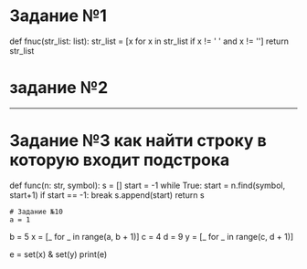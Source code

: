 # Задание №1 
def fnuc(str_list: list):
  str_list = [x for x in str_list if x != ' ' and x != '']
  return str_list
  
# задание №2
_____

# Задание №3 как найти строку в которую входит подстрока

def func(n: str, symbol):
    s = []
    start = -1
    while True:
        start = n.find(symbol, start+1)
        if start == -1:
            break
        s.append(start)
    return s

    # Задание №10
    a = 1
b = 5
x = [_ for _ in range(a, b + 1)]
c = 4
d = 9
y = [_ for _ in range(c, d + 1)]

e = set(x) & set(y)
print(e)
